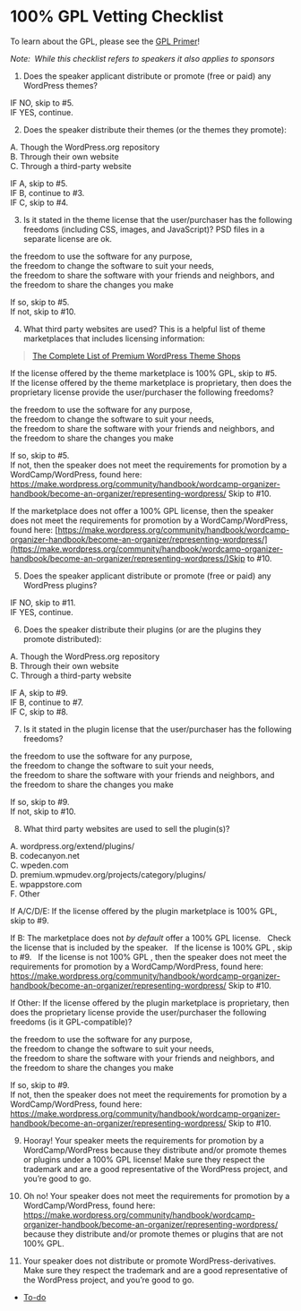 # 100% GPL Vetting Checklist

To learn about the GPL, please see the [GPL Primer](https://make.wordpress.org/community/handbook/wordcamp-organizer/planning-details/gpl-primer/)!

*Note:  While this checklist refers to speakers it also applies to sponsors*

1) Does the speaker applicant distribute or promote (free or paid) any WordPress themes?

IF NO, skip to #5.  
IF YES, continue.

2) Does the speaker distribute their themes (or the themes they promote):

A. Though the WordPress.org repository  
B. Through their own website  
C. Through a third-party website

IF A, skip to #5.  
IF B, continue to #3.  
IF C, skip to #4.

3) Is it stated in the theme license that the user/purchaser has the following freedoms (including CSS, images, and JavaScript)? PSD files in a separate license are ok.

the freedom to use the software for any purpose,  
the freedom to change the software to suit your needs,  
the freedom to share the software with your friends and neighbors, and  
the freedom to share the changes you make

If so, skip to #5.  
If not, skip to #10.

4) What third party websites are used? This is a helpful list of theme marketplaces that includes licensing information:

> [The Complete List of Premium WordPress Theme Shops](https://www.premiumwp.com/the-complete-list-of-premium-wordpress-theme-shops/)

If the license offered by the theme marketplace is 100% GPL, skip to #5.  
If the license offered by the theme marketplace is proprietary, then does the proprietary license provide the user/purchaser the following freedoms?

the freedom to use the software for any purpose,  
the freedom to change the software to suit your needs,  
the freedom to share the software with your friends and neighbors, and  
the freedom to share the changes you make

If so, skip to #5.  
If not, then the speaker does not meet the requirements for promotion by a WordCamp/WordPress, found here: https://make.wordpress.org/community/handbook/wordcamp-organizer-handbook/become-an-organizer/representing-wordpress/ Skip to #10.

If the marketplace does not offer a 100% GPL license, then the speaker does not meet the requirements for promotion by a WordCamp/WordPress, found here: [https://make.wordpress.org/community/handbook/wordcamp-organizer-handbook/become-an-organizer/representing-wordpress/](https://make.wordpress.org/community/handbook/wordcamp-organizer-handbook/become-an-organizer/representing-wordpress/)Skip to #10.

5) Does the speaker applicant distribute or promote (free or paid) any WordPress plugins?

IF NO, skip to #11.  
IF YES, continue.

6) Does the speaker distribute their plugins (or are the plugins they promote distributed):

A. Though the WordPress.org repository  
B. Through their own website  
C. Through a third-party website

IF A, skip to #9.  
IF B, continue to #7.  
IF C, skip to #8.

7) Is it stated in the plugin license that the user/purchaser has the following freedoms?

the freedom to use the software for any purpose,  
the freedom to change the software to suit your needs,  
the freedom to share the software with your friends and neighbors, and  
the freedom to share the changes you make

If so, skip to #9.  
If not, skip to #10.

8) What third party websites are used to sell the plugin(s)?

A. wordpress.org/extend/plugins/  
B. codecanyon.net  
C. wpeden.com  
D. premium.wpmudev.org/projects/category/plugins/  
E. wpappstore.com  
F. Other

If A/C/D/E: If the license offered by the plugin marketplace is 100% GPL, skip to #9.

If B: The marketplace does not *by default* offer a 100% GPL license.   Check the license that is included by the speaker.   If the license is 100% GPL , skip to #9.   If the license is not 100% GPL , then the speaker does not meet the requirements for promotion by a WordCamp/WordPress, found here: https://make.wordpress.org/community/handbook/wordcamp-organizer-handbook/become-an-organizer/representing-wordpress/ Skip to #10.

If Other: If the license offered by the plugin marketplace is proprietary, then does the proprietary license provide the user/purchaser the following freedoms (is it GPL-compatible)?

the freedom to use the software for any purpose,  
the freedom to change the software to suit your needs,  
the freedom to share the software with your friends and neighbors, and  
the freedom to share the changes you make

If so, skip to #9.  
If not, then the speaker does not meet the requirements for promotion by a WordCamp/WordPress, found here: https://make.wordpress.org/community/handbook/wordcamp-organizer-handbook/become-an-organizer/representing-wordpress/ Skip to #10.

9) Hooray! Your speaker meets the requirements for promotion by a WordCamp/WordPress because they distribute and/or promote themes or plugins under a 100% GPL license! Make sure they respect the trademark and are a good representative of the WordPress project, and you’re good to go.

10) Oh no! Your speaker does not meet the requirements for promotion by a WordCamp/WordPress, found here: https://make.wordpress.org/community/handbook/wordcamp-organizer-handbook/become-an-organizer/representing-wordpress/ because they distribute and/or promote themes or plugins that are not 100% GPL.

11) Your speaker does not distribute or promote WordPress-derivatives. Make sure they respect the trademark and are a good representative of the WordPress project, and you’re good to go.

*   [To-do](# "To-do")
